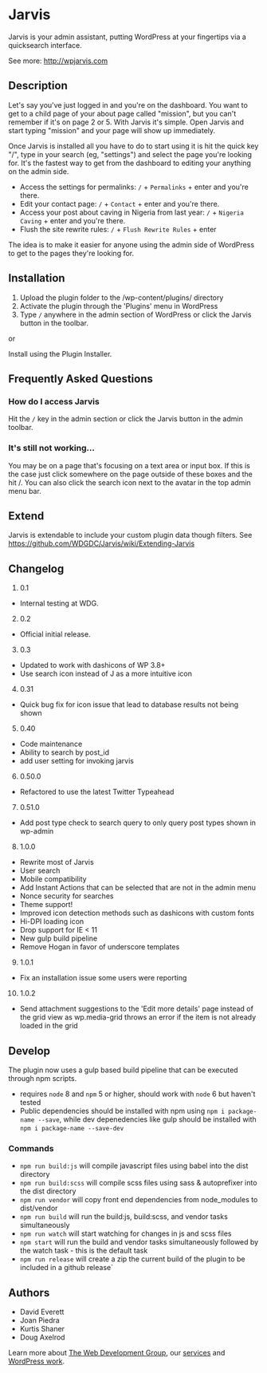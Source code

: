 # Jarvis

Jarvis is your admin assistant, putting WordPress at your fingertips via a quicksearch interface.

See more: http://wpjarvis.com

## Description

Let's say you've just logged in and you're on the dashboard. You want to get to a child page of your about page called "mission", but you can't remember if it's on page 2 or 5. With Jarvis it's simple. Open Jarvis and start typing "mission" and your page will show up immediately.

Once Jarvis is installed all you have to do to start using it is hit the quick key "/", type in your search (eg, "settings") and select the page you're looking for. It's the fastest way to get from the dashboard to editing your anything on the admin side.

* Access the settings for permalinks: `/` + `Permalinks` + enter and you're there.
* Edit your contact page: `/` + `Contact` + enter and you're there.
* Access your post about caving in Nigeria from last year: `/` + `Nigeria Caving` + enter and you're there.
* Flush the site rewrite rules: `/` + `Flush Rewrite Rules` + enter

The idea is to make it easier for anyone using the admin side of WordPress to get to the pages they're looking for.

## Installation

1. Upload the plugin folder to the /wp-content/plugins/ directory
2. Activate the plugin through the 'Plugins' menu in WordPress
3. Type `/` anywhere in the admin section of WordPress or click the Jarvis button in the toolbar.

or

Install using the Plugin Installer.

## Frequently Asked Questions

### How do I access Jarvis

Hit the `/` key in the admin section or click the Jarvis button in the admin toolbar.

### It's still not working...

You may be on a page that's focusing on a text area or input box. If this is the case just click somewhere on the page outside of these boxes and the hit /. You can also click the search icon next to the avatar in the top admin menu bar.

## Extend

Jarvis is extendable to include your custom plugin data though filters.  See https://github.com/WDGDC/Jarvis/wiki/Extending-Jarvis

## Changelog

1. 0.1
  * Internal testing at WDG.
2. 0.2
  * Official initial release.
3. 0.3
  * Updated to work with dashicons of WP 3.8+
  * Use search icon instead of J as a more intuitive icon
4. 0.31
  * Quick bug fix for icon issue that lead to database results not being shown
5. 0.40
  * Code maintenance
  * Ability to search by post_id
  * add user setting for invoking jarvis
6. 0.50.0
  * Refactored to use the latest Twitter Typeahead
7. 0.51.0
  * Add post type check to search query to only query post types shown in wp-admin
8. 1.0.0
  * Rewrite most of Jarvis
  * User search
  * Mobile compatibility
  * Add Instant Actions that can be selected that are not in the admin menu
  * Nonce security for searches
  * Theme support!
  * Improved icon detection methods such as dashicons with custom fonts
  * Hi-DPI loading icon
  * Drop support for IE < 11
  * New gulp build pipeline
  * Remove Hogan in favor of underscore templates
9. 1.0.1
  * Fix an installation issue some users were reporting
10. 1.0.2
  * Send attachment suggestions to the 'Edit more details' page instead of the grid view as wp.media-grid throws an error if the item is not already loaded in the grid

## Develop

The plugin now uses a gulp based build pipeline that can be executed through npm scripts.

* requires `node` 8 and `npm` 5 or higher, should work with `node` 6 but haven't tested
* Public dependencies should be installed with npm using `npm i package-name --save`, while dev depenedencies like gulp should be installed with `npm i package-name --save-dev`

### Commands

* `npm run build:js` will compile javascript files using babel into the dist directory
* `npm run build:scss` will compile scss files using sass & autoprefixer into the dist directory
* `npm run vendor` will copy front end dependencies from node_modules to dist/vendor
* `npm run build` will run the build:js, build:scss, and vendor tasks simultaneously
* `npm run watch` will start watching for changes in js and scss files
* `npm start` will run the build and vendor tasks simultaneously followed by the watch task - this is the default task
* `npm run release` will create a zip the current build of the plugin to be included in a github release`

## Authors

* David Everett
* Joan Piedra
* Kurtis Shaner
* Doug Axelrod

Learn more about [The Web Development Group](http://www.webdevelopmentgroup.com), our [services](https://www.webdevelopmentgroup.com/services/) and [WordPress work](http://www.webdevelopmentgroup.com/work/).
